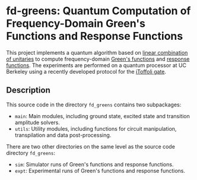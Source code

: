 # fd-greens: Quantum Computation of Frequency-Domain Green's Functions and Response Functions

This project implements a quantum algorithm based on [linear combination of unitaries][1] to 
compute frequency-domain [Green's functions][2] and [response functions][3]. The experiments are
performed on a quantum processor at UC Berkeley using a recently developed protocol for the 
[iToffoli gate][4].

## Description

This source code in the directory `fd_greens` contains two subpackages:

- `main`: Main modules, including ground state, excited state and transition amplitude solvers.
- `utils`: Utility modules, including functions for circuit manipulation, transpilation and data post-processing.

There are two other directories on the same level as the source code directory `fd_greens`:

- `sim`: Simulator runs of Green's functions and response functions.
- `expt`: Experimental runs of Green's functions and response functions.

[1]: https://arxiv.org/abs/1202.5822
[2]: https://journals.aps.org/pra/abstract/10.1103/PhysRevA.101.012330
[3]: https://journals.aps.org/prresearch/abstract/10.1103/PhysRevResearch.2.033043
[4]: https://arxiv.org/abs/2108.10288